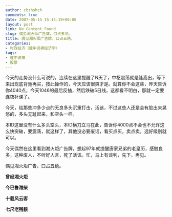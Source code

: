 ```yaml
---
author: chzhshch
comments: true
date: 2007-05-15 15:14:19+00:00
layout: post
link: No Content Found
slug: 偶见湘火炬广告牌，口占五绝。
title: 偶见湘火炬广告牌，口占五绝。
categories:
- 时政经济（缠中说禅经济学）
tags:
- 缠中说禅
- 股票
---
```


			

今天的走势没什么可说的，连续在这里提醒了N天了，中枢震荡就是逢高出，等下来出现底背驰再买，按此操作的，今天应该很爽才是。就算你不会这些，昨天告诉你4040点，今天1046的最后反抽，然后跌破5日线，这都看不明白，那就一定要连夜补课了。

今天，给那些冲多少点的无良多头沉重打击，活该，不过这些人还是会有脸出来晃悠的，多头无耻起来，和空头一样。

本ID这里没有什么多头空头，本ID横刀立马在此，告诉你4000点不会也不允许这么快突破，要震荡，就这样了，其他没必要废话，看买点买，卖点卖，选好级别就可以。

今天偶然在这里看到湘火炬广告牌，想起97年就提醒唐家兄弟的老皇历，感触良多，这种废人，不听好人言，死了活该。忙，马上有谈判，先下，再见。

偶见湘火炬广告，口占五绝。 

**曾经湘火炬**

**今已鲁潍柴**

**十载风云客**

**七尺老残骸**
